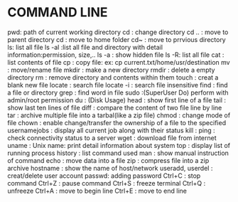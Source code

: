 # COMMAND LINE
pwd: path of current working directory
cd : change directory
cd .. : move to parent directory
cd : move to home folder
cd~ : move to prrvious directory
ls: list all file
ls -al :list all file and directory with detail information:permission, size,..
ls -a : show hidden file
ls -R: list all file
cat : list contents of file
cp : copy file: ex: cp current.txt/home/usr/destination
mv : move/rename file
mkdir : make a new directory
rmdir : delete a empty directory
rm : remove directory and contents within them
touch : creat a blank new file
locate : search file 
locate -i : search file insensitive
find : find a file or directory
grep : find word in file
sudo :(SuperUser Do) perform with admin/root permission
du : (Disk Usage)
head : show first line of a file 
tail : show last ten lines of file
diff : compare the content of two file line by line
tar : archive multiple file into a tarbal(like a zip file)
chmod : change mode of file
chown : enable change/transfer the ownership of a file to the specified usernamejobs : display all current job along with their status
kill : 
ping : check connectivity status to a server
wget : download file from internet
uname : Unix name: print detail information about system
top : display list of running process
history :  list command used
man : show manual instruction of command
echo :  move data into a file
zip : compress file into a zip archive
hostname : show the name of host/network
useradd, userdel : creat/delete user account
passwd: adding password
Ctrl+C : stop command
Ctrl+Z : pause command
Ctrl+S : freeze terminal
Ctrl+Q : unfreeze
Ctrl+A : move to begin line
Ctrl+E : move to end line  
